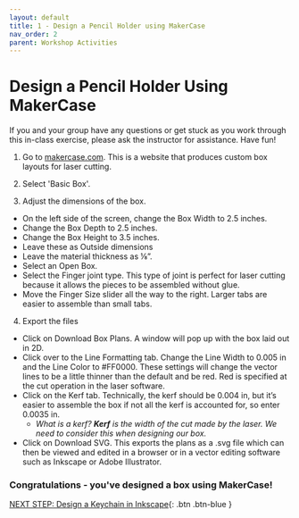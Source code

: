 ```yaml
---
layout: default
title: 1 - Design a Pencil Holder using MakerCase
nav_order: 2
parent: Workshop Activities
---
```

# Design a Pencil Holder Using MakerCase
If you and your group have any questions or get stuck as you work through this in-class exercise, please ask the instructor for assistance.  Have fun!

1. Go to [makercase.com](https://www.makercase.com/). This is a website that produces custom box layouts for laser cutting.

2. Select 'Basic Box'.

3. Adjust the dimensions of the box.
 - On the left side of the screen, change the Box Width to 2.5 inches.
 - Change the Box Depth to 2.5 inches.
 - Change the Box Height to 3.5 inches.
 - Leave these as Outside dimensions
 - Leave the material thickness as ⅛”.
 - Select an Open Box.
 - Select the Finger joint type. This type of joint is perfect for laser cutting because it allows the pieces to be assembled without glue.
 - Move the Finger Size slider all the way to the right. Larger tabs are easier to assemble than small tabs.

4. Export the files
 - Click on Download Box Plans. A window will pop up with the box laid out in 2D.
 - Click over to the Line Formatting tab. Change the Line Width to 0.005 in and the Line Color to #FF0000. These settings will change the vector lines to be a little thinner than the default and be red. Red is specified at the cut operation in the laser software.
 - Click on the Kerf tab. Technically, the kerf should be 0.004 in, but it’s easier to assemble the box if not all the kerf is accounted for, so enter 0.0035 in. 
   -  _What is a kerf?  **Kerf** is the width of the cut made by the laser.  We need to consider this when designing our box._
 - Click on Download SVG. This exports the plans as a .svg file which can then be viewed and edited in a browser or in a vector editing software such as Inkscape or Adobe Illustrator.


### Congratulations - you've designed a box using MakerCase!

[NEXT STEP: Design a Keychain in Inkscape](2-Keychain.html){: .btn .btn-blue }
